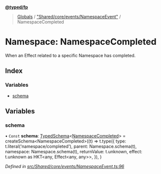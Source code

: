 **[@typed/fp](../README.md)**

> [Globals](../globals.md) / ["Shared/core/events/NamespaceEvent"](_shared_core_events_namespaceevent_.md) / NamespaceCompleted

# Namespace: NamespaceCompleted

When an Effect related to a specific Namespace has completed.

## Index

### Variables

* [schema](_shared_core_events_namespaceevent_.namespacecompleted.md#schema)

## Variables

### schema

• `Const` **schema**: [TypedSchema](../interfaces/_io_typedschema_.typedschema.md)\<[NamespaceCompleted](_shared_core_events_namespaceevent_.namespacecompleted.md)> = createSchema\<NamespaceCompleted>((t) => t.type({ type: t.literal('namespace/completed'), parent: Namespace.schema(t), namespace: Namespace.schema(t), returnValue: t.unknown, effect: t.unknown as HKT\<any, Effect\<any, any>>, }), )

*Defined in [src/Shared/core/events/NamespaceEvent.ts:96](https://github.com/TylorS/typed-fp/blob/8639976/src/Shared/core/events/NamespaceEvent.ts#L96)*
